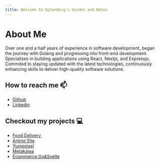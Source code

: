 ```yaml
---
title: Welcome to Splendorg's Guides and Notes
---
```


# About Me
Over one and a half years of experience in software development, began the journey with Golang and progressing into front-end development. Specializes in building applications using React, Nextjs, and Expressjs. Commited to staying updated with the latest technologies, continuously enhancing skills to deliver high-quality software solutions.

## How to reach me 📫

- [Github](https://github.com/splendorgg)
- [Linkedin](https://www.linkedin.com/in/gorkem-cakan/)


## Checkout my projects 💻 

<div >

</div>

- [Food Delivery](/projects/food-delivery.md)
- [Anime Site](/projects/react-anime.md)
- [Yumepixel](/projects/yumepixel.md)
- [Metakawa](/projects/metakawa.md)
- [Ecommerce Go&Svelte](/projects/ecommerce-go-svelte.md)